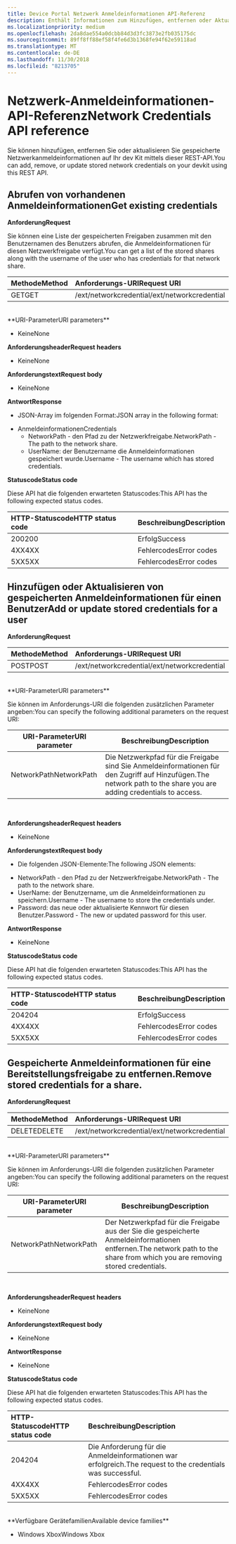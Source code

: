 ```yaml
---
title: Device Portal Netzwerk Anmeldeinformationen API-Referenz
description: Enthält Informationen zum Hinzufügen, entfernen oder Aktualisieren der Netzwerkanmeldeinformationen programmgesteuert.
ms.localizationpriority: medium
ms.openlocfilehash: 2da8dae554a0dcbb84d3d3fc3873e2fb035175dc
ms.sourcegitcommit: 89ff8ff88ef58f4fe6d3b1368fe94f62e59118ad
ms.translationtype: MT
ms.contentlocale: de-DE
ms.lasthandoff: 11/30/2018
ms.locfileid: "8213705"
---
```

# <a name="network-credentials-api-reference"></a><span data-ttu-id="2a0d8-103">Netzwerk-Anmeldeinformationen-API-Referenz</span><span class="sxs-lookup"><span data-stu-id="2a0d8-103">Network Credentials API reference</span></span>
<span data-ttu-id="2a0d8-104">Sie können hinzufügen, entfernen Sie oder aktualisieren Sie gespeicherte Netzwerkanmeldeinformationen auf Ihr dev Kit mittels dieser REST-API.</span><span class="sxs-lookup"><span data-stu-id="2a0d8-104">You can add, remove, or update stored network credentials on your devkit using this REST API.</span></span>

## <a name="get-existing-credentials"></a><span data-ttu-id="2a0d8-105">Abrufen von vorhandenen Anmeldeinformationen</span><span class="sxs-lookup"><span data-stu-id="2a0d8-105">Get existing credentials</span></span>

**<span data-ttu-id="2a0d8-106">Anforderung</span><span class="sxs-lookup"><span data-stu-id="2a0d8-106">Request</span></span>**

<span data-ttu-id="2a0d8-107">Sie können eine Liste der gespeicherten Freigaben zusammen mit den Benutzernamen des Benutzers abrufen, die Anmeldeinformationen für diesen Netzwerkfreigabe verfügt.</span><span class="sxs-lookup"><span data-stu-id="2a0d8-107">You can get a list of the stored shares along with the username of the user who has credentials for that network share.</span></span>

<span data-ttu-id="2a0d8-108">Methode</span><span class="sxs-lookup"><span data-stu-id="2a0d8-108">Method</span></span>      | <span data-ttu-id="2a0d8-109">Anforderungs-URI</span><span class="sxs-lookup"><span data-stu-id="2a0d8-109">Request URI</span></span>
:------     | :-----
<span data-ttu-id="2a0d8-110">GET</span><span class="sxs-lookup"><span data-stu-id="2a0d8-110">GET</span></span> | <span data-ttu-id="2a0d8-111">/ext/networkcredential</span><span class="sxs-lookup"><span data-stu-id="2a0d8-111">/ext/networkcredential</span></span>
<br />
**<span data-ttu-id="2a0d8-112">URI-Parameter</span><span class="sxs-lookup"><span data-stu-id="2a0d8-112">URI parameters</span></span>**

- <span data-ttu-id="2a0d8-113">Keine</span><span class="sxs-lookup"><span data-stu-id="2a0d8-113">None</span></span>

**<span data-ttu-id="2a0d8-114">Anforderungsheader</span><span class="sxs-lookup"><span data-stu-id="2a0d8-114">Request headers</span></span>**

- <span data-ttu-id="2a0d8-115">Keine</span><span class="sxs-lookup"><span data-stu-id="2a0d8-115">None</span></span>

**<span data-ttu-id="2a0d8-116">Anforderungstext</span><span class="sxs-lookup"><span data-stu-id="2a0d8-116">Request body</span></span>**   

- <span data-ttu-id="2a0d8-117">Keine</span><span class="sxs-lookup"><span data-stu-id="2a0d8-117">None</span></span>

**<span data-ttu-id="2a0d8-118">Antwort</span><span class="sxs-lookup"><span data-stu-id="2a0d8-118">Response</span></span>**   

- <span data-ttu-id="2a0d8-119">JSON-Array im folgenden Format:</span><span class="sxs-lookup"><span data-stu-id="2a0d8-119">JSON array in the following format:</span></span>
* <span data-ttu-id="2a0d8-120">Anmeldeinformationen</span><span class="sxs-lookup"><span data-stu-id="2a0d8-120">Credentials</span></span>
  * <span data-ttu-id="2a0d8-121">NetworkPath - den Pfad zu der Netzwerkfreigabe.</span><span class="sxs-lookup"><span data-stu-id="2a0d8-121">NetworkPath - The path to the network share.</span></span>
  * <span data-ttu-id="2a0d8-122">UserName: der Benutzername die Anmeldeinformationen gespeichert wurde.</span><span class="sxs-lookup"><span data-stu-id="2a0d8-122">Username - The username which has stored credentials.</span></span>

**<span data-ttu-id="2a0d8-123">Statuscode</span><span class="sxs-lookup"><span data-stu-id="2a0d8-123">Status code</span></span>**

<span data-ttu-id="2a0d8-124">Diese API hat die folgenden erwarteten Statuscodes:</span><span class="sxs-lookup"><span data-stu-id="2a0d8-124">This API has the following expected status codes.</span></span>

<span data-ttu-id="2a0d8-125">HTTP-Statuscode</span><span class="sxs-lookup"><span data-stu-id="2a0d8-125">HTTP status code</span></span>      | <span data-ttu-id="2a0d8-126">Beschreibung</span><span class="sxs-lookup"><span data-stu-id="2a0d8-126">Description</span></span>
:------     | :-----
<span data-ttu-id="2a0d8-127">200</span><span class="sxs-lookup"><span data-stu-id="2a0d8-127">200</span></span> | <span data-ttu-id="2a0d8-128">Erfolg</span><span class="sxs-lookup"><span data-stu-id="2a0d8-128">Success</span></span>
<span data-ttu-id="2a0d8-129">4XX</span><span class="sxs-lookup"><span data-stu-id="2a0d8-129">4XX</span></span> | <span data-ttu-id="2a0d8-130">Fehlercodes</span><span class="sxs-lookup"><span data-stu-id="2a0d8-130">Error codes</span></span>
<span data-ttu-id="2a0d8-131">5XX</span><span class="sxs-lookup"><span data-stu-id="2a0d8-131">5XX</span></span> | <span data-ttu-id="2a0d8-132">Fehlercodes</span><span class="sxs-lookup"><span data-stu-id="2a0d8-132">Error codes</span></span>

## <a name="add-or-update-stored-credentials-for-a-user"></a><span data-ttu-id="2a0d8-133">Hinzufügen oder Aktualisieren von gespeicherten Anmeldeinformationen für einen Benutzer</span><span class="sxs-lookup"><span data-stu-id="2a0d8-133">Add or update stored credentials for a user</span></span>

**<span data-ttu-id="2a0d8-134">Anforderung</span><span class="sxs-lookup"><span data-stu-id="2a0d8-134">Request</span></span>**

<span data-ttu-id="2a0d8-135">Methode</span><span class="sxs-lookup"><span data-stu-id="2a0d8-135">Method</span></span>      | <span data-ttu-id="2a0d8-136">Anforderungs-URI</span><span class="sxs-lookup"><span data-stu-id="2a0d8-136">Request URI</span></span>
:------     | :-----
<span data-ttu-id="2a0d8-137">POST</span><span class="sxs-lookup"><span data-stu-id="2a0d8-137">POST</span></span> | <span data-ttu-id="2a0d8-138">/ext/networkcredential</span><span class="sxs-lookup"><span data-stu-id="2a0d8-138">/ext/networkcredential</span></span>
<br />
**<span data-ttu-id="2a0d8-139">URI-Parameter</span><span class="sxs-lookup"><span data-stu-id="2a0d8-139">URI parameters</span></span>**

<span data-ttu-id="2a0d8-140">Sie können im Anforderungs-URI die folgenden zusätzlichen Parameter angeben:</span><span class="sxs-lookup"><span data-stu-id="2a0d8-140">You can specify the following additional parameters on the request URI:</span></span>

| <span data-ttu-id="2a0d8-141">URI-Parameter</span><span class="sxs-lookup"><span data-stu-id="2a0d8-141">URI parameter</span></span>      | <span data-ttu-id="2a0d8-142">Beschreibung</span><span class="sxs-lookup"><span data-stu-id="2a0d8-142">Description</span></span>     | 
| ------------------ |-----------------|
| <span data-ttu-id="2a0d8-143">NetworkPath</span><span class="sxs-lookup"><span data-stu-id="2a0d8-143">NetworkPath</span></span>        | <span data-ttu-id="2a0d8-144">Die Netzwerkpfad für die Freigabe sind Sie Anmeldeinformationen für den Zugriff auf Hinzufügen.</span><span class="sxs-lookup"><span data-stu-id="2a0d8-144">The network path to the share you are adding credentials to access.</span></span> |
<br>

**<span data-ttu-id="2a0d8-145">Anforderungsheader</span><span class="sxs-lookup"><span data-stu-id="2a0d8-145">Request headers</span></span>**

- <span data-ttu-id="2a0d8-146">Keine</span><span class="sxs-lookup"><span data-stu-id="2a0d8-146">None</span></span>

**<span data-ttu-id="2a0d8-147">Anforderungstext</span><span class="sxs-lookup"><span data-stu-id="2a0d8-147">Request body</span></span>**

- <span data-ttu-id="2a0d8-148">Die folgenden JSON-Elemente:</span><span class="sxs-lookup"><span data-stu-id="2a0d8-148">The following JSON elements:</span></span>
* <span data-ttu-id="2a0d8-149">NetworkPath - den Pfad zu der Netzwerkfreigabe.</span><span class="sxs-lookup"><span data-stu-id="2a0d8-149">NetworkPath - The path to the network share.</span></span>
* <span data-ttu-id="2a0d8-150">UserName: der Benutzername, um die Anmeldeinformationen zu speichern.</span><span class="sxs-lookup"><span data-stu-id="2a0d8-150">Username - The username to store the credentials under.</span></span>
* <span data-ttu-id="2a0d8-151">Password: das neue oder aktualisierte Kennwort für diesen Benutzer.</span><span class="sxs-lookup"><span data-stu-id="2a0d8-151">Password - The new or updated password for this user.</span></span>

**<span data-ttu-id="2a0d8-152">Antwort</span><span class="sxs-lookup"><span data-stu-id="2a0d8-152">Response</span></span>**   

- <span data-ttu-id="2a0d8-153">Keine</span><span class="sxs-lookup"><span data-stu-id="2a0d8-153">None</span></span>  

**<span data-ttu-id="2a0d8-154">Statuscode</span><span class="sxs-lookup"><span data-stu-id="2a0d8-154">Status code</span></span>**

<span data-ttu-id="2a0d8-155">Diese API hat die folgenden erwarteten Statuscodes:</span><span class="sxs-lookup"><span data-stu-id="2a0d8-155">This API has the following expected status codes.</span></span>

<span data-ttu-id="2a0d8-156">HTTP-Statuscode</span><span class="sxs-lookup"><span data-stu-id="2a0d8-156">HTTP status code</span></span>      | <span data-ttu-id="2a0d8-157">Beschreibung</span><span class="sxs-lookup"><span data-stu-id="2a0d8-157">Description</span></span>
:------     | :-----
<span data-ttu-id="2a0d8-158">204</span><span class="sxs-lookup"><span data-stu-id="2a0d8-158">204</span></span> | <span data-ttu-id="2a0d8-159">Erfolg</span><span class="sxs-lookup"><span data-stu-id="2a0d8-159">Success</span></span>
<span data-ttu-id="2a0d8-160">4XX</span><span class="sxs-lookup"><span data-stu-id="2a0d8-160">4XX</span></span> | <span data-ttu-id="2a0d8-161">Fehlercodes</span><span class="sxs-lookup"><span data-stu-id="2a0d8-161">Error codes</span></span>
<span data-ttu-id="2a0d8-162">5XX</span><span class="sxs-lookup"><span data-stu-id="2a0d8-162">5XX</span></span> | <span data-ttu-id="2a0d8-163">Fehlercodes</span><span class="sxs-lookup"><span data-stu-id="2a0d8-163">Error codes</span></span>

## <a name="remove-stored-credentials-for-a-share"></a><span data-ttu-id="2a0d8-164">Gespeicherte Anmeldeinformationen für eine Bereitstellungsfreigabe zu entfernen.</span><span class="sxs-lookup"><span data-stu-id="2a0d8-164">Remove stored credentials for a share.</span></span>

**<span data-ttu-id="2a0d8-165">Anforderung</span><span class="sxs-lookup"><span data-stu-id="2a0d8-165">Request</span></span>**

<span data-ttu-id="2a0d8-166">Methode</span><span class="sxs-lookup"><span data-stu-id="2a0d8-166">Method</span></span>      | <span data-ttu-id="2a0d8-167">Anforderungs-URI</span><span class="sxs-lookup"><span data-stu-id="2a0d8-167">Request URI</span></span>
:------     | :-----
<span data-ttu-id="2a0d8-168">DELETE</span><span class="sxs-lookup"><span data-stu-id="2a0d8-168">DELETE</span></span> | <span data-ttu-id="2a0d8-169">/ext/networkcredential</span><span class="sxs-lookup"><span data-stu-id="2a0d8-169">/ext/networkcredential</span></span>
<br />
**<span data-ttu-id="2a0d8-170">URI-Parameter</span><span class="sxs-lookup"><span data-stu-id="2a0d8-170">URI parameters</span></span>**

<span data-ttu-id="2a0d8-171">Sie können im Anforderungs-URI die folgenden zusätzlichen Parameter angeben:</span><span class="sxs-lookup"><span data-stu-id="2a0d8-171">You can specify the following additional parameters on the request URI:</span></span>

| <span data-ttu-id="2a0d8-172">URI-Parameter</span><span class="sxs-lookup"><span data-stu-id="2a0d8-172">URI parameter</span></span>      | <span data-ttu-id="2a0d8-173">Beschreibung</span><span class="sxs-lookup"><span data-stu-id="2a0d8-173">Description</span></span>     | 
| ------------------ |-----------------|
| <span data-ttu-id="2a0d8-174">NetworkPath</span><span class="sxs-lookup"><span data-stu-id="2a0d8-174">NetworkPath</span></span>        | <span data-ttu-id="2a0d8-175">Der Netzwerkpfad für die Freigabe aus der Sie die gespeicherte Anmeldeinformationen entfernen.</span><span class="sxs-lookup"><span data-stu-id="2a0d8-175">The network path to the share from which you are removing stored credentials.</span></span> |
<br>

**<span data-ttu-id="2a0d8-176">Anforderungsheader</span><span class="sxs-lookup"><span data-stu-id="2a0d8-176">Request headers</span></span>**

- <span data-ttu-id="2a0d8-177">Keine</span><span class="sxs-lookup"><span data-stu-id="2a0d8-177">None</span></span>

**<span data-ttu-id="2a0d8-178">Anforderungstext</span><span class="sxs-lookup"><span data-stu-id="2a0d8-178">Request body</span></span>**   

- <span data-ttu-id="2a0d8-179">Keine</span><span class="sxs-lookup"><span data-stu-id="2a0d8-179">None</span></span>

**<span data-ttu-id="2a0d8-180">Antwort</span><span class="sxs-lookup"><span data-stu-id="2a0d8-180">Response</span></span>**   

- <span data-ttu-id="2a0d8-181">Keine</span><span class="sxs-lookup"><span data-stu-id="2a0d8-181">None</span></span> 

**<span data-ttu-id="2a0d8-182">Statuscode</span><span class="sxs-lookup"><span data-stu-id="2a0d8-182">Status code</span></span>**

<span data-ttu-id="2a0d8-183">Diese API hat die folgenden erwarteten Statuscodes:</span><span class="sxs-lookup"><span data-stu-id="2a0d8-183">This API has the following expected status codes.</span></span>

<span data-ttu-id="2a0d8-184">HTTP-Statuscode</span><span class="sxs-lookup"><span data-stu-id="2a0d8-184">HTTP status code</span></span>      | <span data-ttu-id="2a0d8-185">Beschreibung</span><span class="sxs-lookup"><span data-stu-id="2a0d8-185">Description</span></span>
:------     | :-----
<span data-ttu-id="2a0d8-186">204</span><span class="sxs-lookup"><span data-stu-id="2a0d8-186">204</span></span> | <span data-ttu-id="2a0d8-187">Die Anforderung für die Anmeldeinformationen war erfolgreich.</span><span class="sxs-lookup"><span data-stu-id="2a0d8-187">The request to the credentials was successful.</span></span>
<span data-ttu-id="2a0d8-188">4XX</span><span class="sxs-lookup"><span data-stu-id="2a0d8-188">4XX</span></span> | <span data-ttu-id="2a0d8-189">Fehlercodes</span><span class="sxs-lookup"><span data-stu-id="2a0d8-189">Error codes</span></span>
<span data-ttu-id="2a0d8-190">5XX</span><span class="sxs-lookup"><span data-stu-id="2a0d8-190">5XX</span></span> | <span data-ttu-id="2a0d8-191">Fehlercodes</span><span class="sxs-lookup"><span data-stu-id="2a0d8-191">Error codes</span></span>

<br />
**<span data-ttu-id="2a0d8-192">Verfügbare Gerätefamilien</span><span class="sxs-lookup"><span data-stu-id="2a0d8-192">Available device families</span></span>**

* <span data-ttu-id="2a0d8-193">Windows Xbox</span><span class="sxs-lookup"><span data-stu-id="2a0d8-193">Windows Xbox</span></span>


